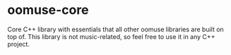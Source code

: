 # oomuse-core
Core C++ library with essentials that all other oomuse libraries are built on top of. This library is not music-related, so feel free to use it in any C++ project.
